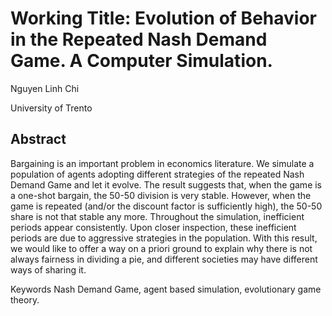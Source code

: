 # Working Title: Evolution of Behavior in the Repeated Nash Demand Game. A Computer Simulation.
Nguyen Linh Chi

University of Trento

## Abstract
Bargaining is an important problem in economics literature. We simulate a population of agents adopting
different strategies of the repeated Nash Demand Game and let it evolve. The result suggests that, when
the game is a one-shot bargain, the 50-50 division is very stable. However, when the game is repeated
(and/or the discount factor is sufficiently high), the 50-50 share is not that stable any more. Throughout the
simulation, inefficient periods appear consistently. Upon closer inspection, these inefficient periods are due
to aggressive strategies in the population. With this result, we would like to offer a way on a priori ground
to explain why there is not always fairness in dividing a pie, and different societies may have different ways
of sharing it.

Keywords Nash Demand Game, agent based simulation, evolutionary game theory.
